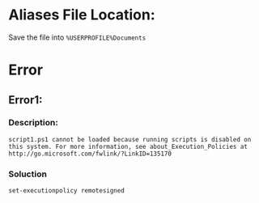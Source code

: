 # Aliases File Location:
Save the file into `%USERPROFILE%Documents`


# Error

## Error1:
### Description:
<pre><code>script1.ps1 cannot be loaded because running scripts is disabled on this system. For more information, see about_Execution_Policies at http://go.microsoft.com/fwlink/?LinkID=135170
</code></pre>
### Soluction
<pre><code>set-executionpolicy remotesigned</code></pre>







